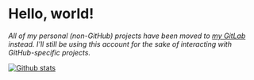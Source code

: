# Hello, world!

*All of my personal (non-GitHub) projects have been moved to [my GitLab](https://gitlab.com/users/ASTRELION) instead. I'll still be using this account for the sake of interacting with GitHub-specific projects.*

[![Github stats](https://github-readme-stats.vercel.app/api?username=ASTRELION&count_private=true&show_icons=true&theme=tokyonight)](https://github.com/ASTRELION)
